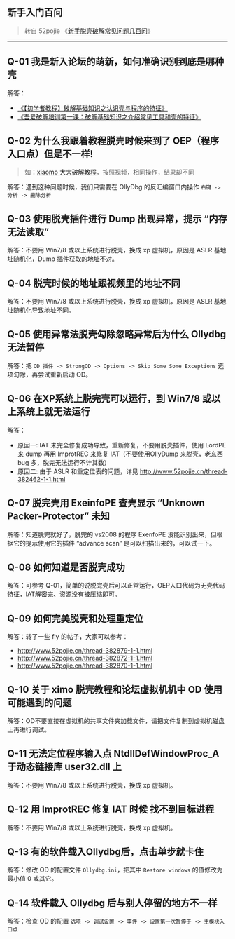 ## 新手入门百问

> 转自 52pojie 《[新手脱壳破解常见问题几百问](https://www.52pojie.cn/thread-532026-1-1.html)》

------


## Q-01 我是新入论坛的萌新，如何准确识别到底是哪种壳

解答：

- [《【初学者教程】破解基础知识之认识壳与程序的特征》](http://www.52pojie.cn/thread-234739-1-1.html)
- [《吾爱破解培训第一课：破解基础知识之介绍常见工具和壳的特征》](http://www.52pojie.cn/thread-378612-1-1.html)


## Q-02 为什么我跟着教程脱壳时候来到了 OEP（程序入口点）但是不一样!

> 如：[xiaomo 大大破解教程](http://www.52pojie.cn/thread-530863-1-1.html)，按照视频，相同操作，结果却不同

解答：遇到这种问题时候，我们只需要在 OllyDbg 的反汇编窗口内操作 `右键 -> 分析 -> 删除分析`


## Q-03 使用脱壳插件进行 Dump 出现异常，提示 “内存无法读取”

解答：不要用 Win7/8 或以上系统进行脱壳，换成 xp 虚拟机，原因是 ASLR 基地址随机化，Dump 插件获取的地址不对。


## Q-04 脱壳时候的地址跟视频里的地址不同

解答：不要用 Win7/8 或以上系统进行脱壳，换成 xp 虚拟机，原因是 ASLR 基地址随机化导致地址不同。


## Q-05 使用异常法脱壳勾除忽略异常后为什么 Ollydbg 无法暂停

解答：把 `OD 插件 -> StrongOD -> Options -> Skip Some Some Exceptions` 选项勾除，再尝试重新启动 OD。


## Q-06 在XP系统上脱完壳可以运行，到 Win7/8 或以上系统上就无法运行

解答：

- 原因一: IAT 未完全修复成功导致，重新修复，不要用脱壳插件，使用 LordPE 来 dump 再用 ImprotREC 来修复 IAT（不要使用OllyDump 来脱壳，老东西 bug 多，脱完无法运行不计其数）
- 原因二: 由于 ASLR 和重定位表的问题，详见 http://www.52pojie.cn/thread-382462-1-1.html


## Q-07 脱完壳用 ExeinfoPE 查壳显示 “Unknown Packer-Protector” 未知

解答：知道脱完就好了，脱完的 vs2008 的程序 ExenfoPE 没能识别出来，但根据它的提示使用它的插件 “advance scan” 是可以扫描出来的，可以试一下。


## Q-08 如何知道是否脱壳成功

解答：可参考 Q-01，简单的说脱完壳后可以正常运行，OEP入口代码为无壳代码特征，IAT解密完、资源没有被压缩即可。


## Q-09 如何完美脱壳和处理重定位

解答：转了一些 fly 的帖子，大家可以参考：

- http://www.52pojie.cn/thread-382879-1-1.html
- http://www.52pojie.cn/thread-382872-1-1.html
- http://www.52pojie.cn/thread-382870-1-1.html


## Q-10 关于 ximo 脱壳教程和论坛虚拟机机中 OD 使用可能遇到的问题

解答：OD不要直接在虚拟机的共享文件夹加载文件，请把文件复制到虚拟机磁盘上再进行调试。


## Q-11 无法定位程序输入点 NtdllDefWindowProc_A 于动态链接库 user32.dll 上

解答：不要用 Win7/8 或以上系统进行脱壳，换成 xp 虚拟机。


## Q-12 用 ImprotREC 修复 IAT 时候 找不到目标进程

解答：不要用 Win7/8 或以上系统进行脱壳，换成 xp 虚拟机。


## Q-13 有的软件载入Ollydbg后，点击单步就卡住

解答：修改 OD 的配置文件 `Ollydbg.ini`，把其中 `Restore windows` 的值修改为最小值 0 或其它。


## Q-14 软件载入 Ollydbg 后与别人停留的地方不一样

解答：检查 OD 的配置 `选项 -> 调试设置 -> 事件 -> 设置第一次暂停于 -> 主模块入口点`

